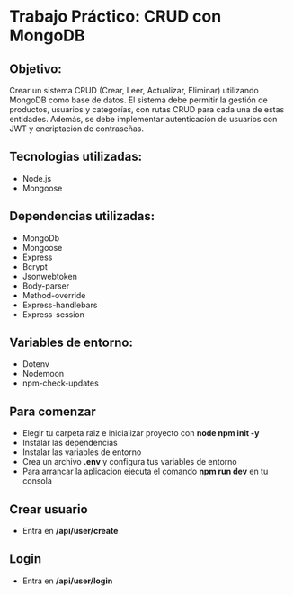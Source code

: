 # Trabajo Práctico: CRUD con MongoDB

## Objetivo:
Crear un sistema CRUD (Crear, Leer, Actualizar, Eliminar) utilizando MongoDB como base de datos. El sistema debe permitir la gestión de productos, usuarios y categorías, con rutas CRUD para cada una de estas entidades. Además, se debe implementar autenticación de usuarios con JWT y encriptación de contraseñas.

## Tecnologias utilizadas:
- Node.js
- Mongoose

## Dependencias utilizadas:
- MongoDb
- Mongoose
- Express
- Bcrypt
- Jsonwebtoken
- Body-parser
- Method-override
- Express-handlebars
- Express-session

## Variables de entorno:
- Dotenv
- Nodemoon
- npm-check-updates

## Para comenzar 
- Elegir tu carpeta raiz e inicializar proyecto  con **node npm init -y**
- Instalar las dependencias
- Instalar las variables de entorno
- Crea un archivo **.env** y configura tus variables de entorno
- Para arrancar la aplicacion  ejecuta el comando **npm run dev** en tu consola

## Crear usuario
-  Entra en **/api/user/create**

## Login 
- Entra en **/api/user/login**



